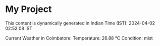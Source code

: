 # My Project

This content is dynamically generated in Indian Time (IST): 2024-04-02 02:52:08 IST


Current Weather in Coimbatore:
Temperature: 26.88 °C
Condition: mist
